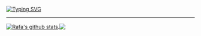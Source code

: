 <a href="https://git.io/typing-svg"><img src="https://readme-typing-svg.demolab.com?font=Caveat&size=32&pause=1000&color=44475A&width=435&lines=Prazer%2C+meu+nome+%C3%A9+Rafaela+Hitomi!" alt="Typing SVG" /></a> <!-- https://readme-typing-svg.demolab.com/demo/ -->

---
<a href="https://github.com/rafahitomi/github-readme-stats">
  <img align="center" src="https://github-readme-stats.vercel.app/api?username=rafahitomi&show_icons=true&include_all_commits-true&theme=dracula&hide_border=true" alt="Rafa's github stats">
</a>
<a href="https://github.com/rafahitomi/github-readme-stats">
  <img align="center" src="https://github-readme-stats.vercel.app/api/top-langs/?username=rafahitomi&layout=compact&theme=graywhite&hide_border=true">
</a>











